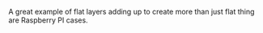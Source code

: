 A great example of flat layers adding up to create more than just flat
thing are Raspberry PI cases.